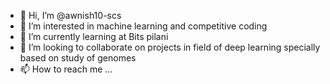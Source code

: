 - 👋 Hi, I’m @awnish10-scs
- 👀 I’m interested in machine learning and competitive coding
- 🌱 I’m currently learning at Bits pilani
- 💞️ I’m looking to collaborate on projects in field of deep learning specially based on study of genomes
- 📫 How to reach me ...

<!---
awnish10-scs/awnish10-scs is a ✨ special ✨ repository because its `README.md` (this file) appears on your GitHub profile.
You can click the Preview link to take a look at your changes.
--->
